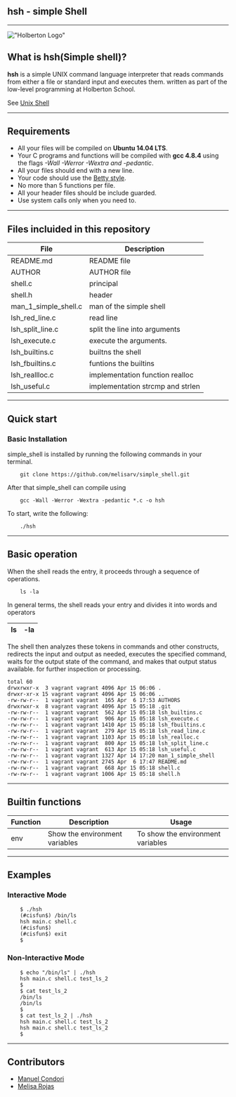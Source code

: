 ## **hsh** - simple Shell
----
!["Holberton Logo"](https://www.holbertonschool.com/holberton-logo-twitter-card.png)

## What is hsh(Simple shell)?
**hsh** is a simple UNIX command language interpreter that reads commands from either a file or standard input and executes them. written as part of the low-level programming at Holberton School.
 

See [Unix Shell](https://en.wikipedia.org/wiki/Unix_shell)

----
## Requirements
* All your files will be compiled on **Ubuntu 14.04 LTS**.
* Your C programs and functions will be compiled with **gcc 4.8.4** using the flags *-Wall -Werror -Wextra and -pedantic*.
* All your files should end with a new line.
* Your code should use the [Betty style](https://github.com/holbertonschool/Betty/wiki).
* No more than 5 functions per file.
* All your header files should be include guarded.
* Use system calls only when you need to.

----
## Files incluided in this repository
File |  Description
--------------------- | ------------------------------
README.md | README file
AUTHOR    | AUTHOR file
shell.c   | principal
shell.h	  | header
man_1_simple_shell.c  | man of the simple shell
lsh_red_line.c  |  read line
lsh_split_line.c  |  split the line into arguments
lsh_execute.c  | execute the arguments.
lsh_builtins.c  | builtns the shell
lsh_fbuiltins.c  | funtions the builtins
lsh_reallloc.c   | implementation function realloc
lsh_useful.c    |  implementation strcmp and strlen 


----
## Quick start

### Basic Installation
simple_shell is installed by running the following commands in your terminal.
```
    git clone https://github.com/melisarv/simple_shell.git
```
After that simple_shell can compile using
```
    gcc -Wall -Werror -Wextra -pedantic *.c -o hsh
```
To start, write the following:
```
    ./hsh
```
----
## Basic operation
When the shell reads the entry, it proceeds through a sequence of operations.
```
    ls -la
```
In general terms, the shell reads your entry and divides it into words and operators

ls | -la
------------ | -------------

The shell then analyzes these tokens in commands and other constructs, redirects the input and output as needed, executes the specified command, waits for the output state of the command, and makes that output status available. for further inspection or processing.

```
total 60
drwxrwxr-x  3 vagrant vagrant 4096 Apr 15 06:06 .
drwxr-xr-x 15 vagrant vagrant 4096 Apr 15 06:06 ..
-rw-rw-r--  1 vagrant vagrant  165 Apr  6 17:53 AUTHORS
drwxrwxr-x  8 vagrant vagrant 4096 Apr 15 05:18 .git
-rw-rw-r--  1 vagrant vagrant  562 Apr 15 05:18 lsh_builtins.c
-rw-rw-r--  1 vagrant vagrant  906 Apr 15 05:18 lsh_execute.c
-rw-rw-r--  1 vagrant vagrant 1410 Apr 15 05:18 lsh_fbuiltins.c
-rw-rw-r--  1 vagrant vagrant  279 Apr 15 05:18 lsh_read_line.c
-rw-rw-r--  1 vagrant vagrant 1103 Apr 15 05:18 lsh_realloc.c
-rw-rw-r--  1 vagrant vagrant  800 Apr 15 05:18 lsh_split_line.c
-rw-rw-r--  1 vagrant vagrant  613 Apr 15 05:18 lsh_useful.c
-rw-rw-r--  1 vagrant vagrant 1327 Apr 14 17:20 man_1_simple_shell
-rw-rw-r--  1 vagrant vagrant 2745 Apr  6 17:47 README.md
-rw-rw-r--  1 vagrant vagrant  668 Apr 15 05:18 shell.c
-rw-rw-r--  1 vagrant vagrant 1006 Apr 15 05:18 shell.h
```

----
## Builtin functions
Function | Description | Usage
------------ | ------------- | -------------
env | Show the environment variables |     To show the environment variables

----
## Examples
### Interactive Mode
```
    $ ./hsh
    (#cisfun$) /bin/ls
    hsh main.c shell.c
    (#cisfun$)
    (#cisfun$) exit
    $
```
### Non-Interactive Mode
```
    $ echo "/bin/ls" | ./hsh
    hsh main.c shell.c test_ls_2
    $
    $ cat test_ls_2
    /bin/ls
    /bin/ls
    $
    $ cat test_ls_2 | ./hsh
    hsh main.c shell.c test_ls_2
    hsh main.c shell.c test_ls_2
    $
``` 
----
## Contributors
* [Manuel Condori](https://github.com/Manuel-condori)
* [Melisa Rojas](https://github.com/melisarv)
